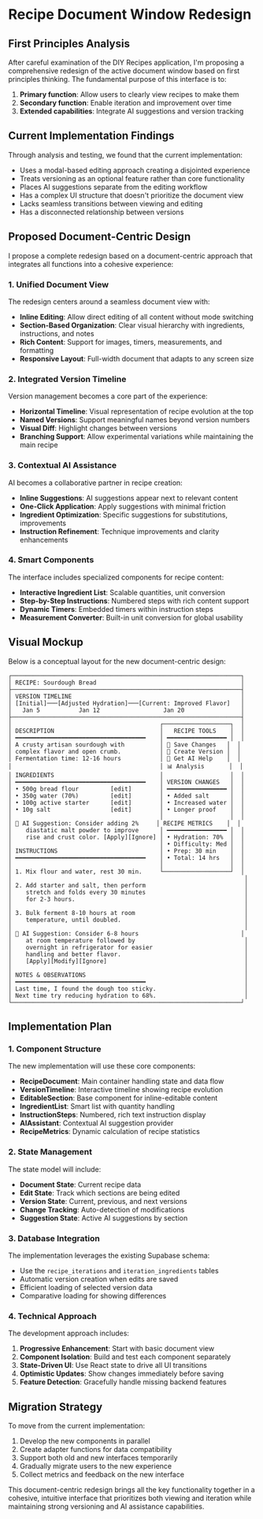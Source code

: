 # Recipe Document Window Redesign

## First Principles Analysis

After careful examination of the DIY Recipes application, I'm proposing a comprehensive redesign of the active document window based on first principles thinking. The fundamental purpose of this interface is to:

1. **Primary function**: Allow users to clearly view recipes to make them
2. **Secondary function**: Enable iteration and improvement over time
3. **Extended capabilities**: Integrate AI suggestions and version tracking

## Current Implementation Findings

Through analysis and testing, we found that the current implementation:

- Uses a modal-based editing approach creating a disjointed experience
- Treats versioning as an optional feature rather than core functionality
- Places AI suggestions separate from the editing workflow
- Has a complex UI structure that doesn't prioritize the document view
- Lacks seamless transitions between viewing and editing
- Has a disconnected relationship between versions

## Proposed Document-Centric Design

I propose a complete redesign based on a document-centric approach that integrates all functions into a cohesive experience:

### 1. Unified Document View

The redesign centers around a seamless document view with:

- **Inline Editing**: Allow direct editing of all content without mode switching
- **Section-Based Organization**: Clear visual hierarchy with ingredients, instructions, and notes
- **Rich Content**: Support for images, timers, measurements, and formatting
- **Responsive Layout**: Full-width document that adapts to any screen size

### 2. Integrated Version Timeline

Version management becomes a core part of the experience:

- **Horizontal Timeline**: Visual representation of recipe evolution at the top
- **Named Versions**: Support meaningful names beyond version numbers
- **Visual Diff**: Highlight changes between versions
- **Branching Support**: Allow experimental variations while maintaining the main recipe

### 3. Contextual AI Assistance

AI becomes a collaborative partner in recipe creation:

- **Inline Suggestions**: AI suggestions appear next to relevant content
- **One-Click Application**: Apply suggestions with minimal friction
- **Ingredient Optimization**: Specific suggestions for substitutions, improvements
- **Instruction Refinement**: Technique improvements and clarity enhancements

### 4. Smart Components

The interface includes specialized components for recipe content:

- **Interactive Ingredient List**: Scalable quantities, unit conversion
- **Step-by-Step Instructions**: Numbered steps with rich content support
- **Dynamic Timers**: Embedded timers within instruction steps
- **Measurement Converter**: Built-in unit conversion for global usability

## Visual Mockup

Below is a conceptual layout for the new document-centric design:

```
┌─────────────────────────────────────────────────────────────────┐
│ RECIPE: Sourdough Bread                                         │
├─────────────────────────────────────────────────────────────────┤
│ VERSION TIMELINE                                                │
│ [Initial]───[Adjusted Hydration]───[Current: Improved Flavor]   │
│   Jan 5           Jan 12                  Jan 20                │
├─────────────────────────────────────────────────────────────────┤
│                                          ┌───────────────────┐  │
│ DESCRIPTION                              │   RECIPE TOOLS    │  │
│ ━━━━━━━━━━━━━━━━━━━━━━━━━━━━━━━━━━━━━    │ ━━━━━━━━━━━━━━━━━ │  │
│ A crusty artisan sourdough with          │ 📝 Save Changes   │  │
│ complex flavor and open crumb.           │ 🔄 Create Version │  │
│ Fermentation time: 12-16 hours           │ 🤖 Get AI Help    │  │
│                                          │ 📊 Analysis       │  │
│ INGREDIENTS                              │                   │  │
│ ━━━━━━━━━━━━━━━━━━━━━━━━━━━━━━━━━━━━━    │ VERSION CHANGES   │  │
│ • 500g bread flour         [edit]        │ ━━━━━━━━━━━━━━━━━ │  │
│ • 350g water (70%)         [edit]        │ • Added salt      │  │
│ • 100g active starter      [edit]        │ • Increased water │  │
│ • 10g salt                 [edit]        │ • Longer proof    │  │
│                                          │                   │  │
│ 🤖 AI Suggestion: Consider adding 2%     │ RECIPE METRICS    │  │
│    diastatic malt powder to improve      │ ━━━━━━━━━━━━━━━━━ │  │
│    rise and crust color. [Apply][Ignore] │ • Hydration: 70%  │  │
│                                          │ • Difficulty: Med │  │
│ INSTRUCTIONS                             │ • Prep: 30 min    │  │
│ ━━━━━━━━━━━━━━━━━━━━━━━━━━━━━━━━━━━━━    │ • Total: 14 hrs   │  │
│                                          │                   │  │
│ 1. Mix flour and water, rest 30 min.     └───────────────────┘  │
│                                                                  │
│ 2. Add starter and salt, then perform                            │
│    stretch and folds every 30 minutes                            │
│    for 2-3 hours.                                                │
│                                                                  │
│ 3. Bulk ferment 8-10 hours at room                               │
│    temperature, until doubled.                                   │
│                                                                  │
│ 🤖 AI Suggestion: Consider 6-8 hours                             │
│    at room temperature followed by                               │
│    overnight in refrigerator for easier                          │
│    handling and better flavor.                                   │
│    [Apply][Modify][Ignore]                                       │
│                                                                  │
│ NOTES & OBSERVATIONS                                             │
│ ━━━━━━━━━━━━━━━━━━━━━━━━━━━━━━━━━━━━━                            │
│ Last time, I found the dough too sticky.                         │
│ Next time try reducing hydration to 68%.                         │
└─────────────────────────────────────────────────────────────────┘
```

## Implementation Plan

### 1. Component Structure

The new implementation will use these core components:

- **RecipeDocument**: Main container handling state and data flow
- **VersionTimeline**: Interactive timeline showing recipe evolution
- **EditableSection**: Base component for inline-editable content
- **IngredientList**: Smart list with quantity handling
- **InstructionSteps**: Numbered, rich text instruction display
- **AIAssistant**: Contextual AI suggestion provider
- **RecipeMetrics**: Dynamic calculation of recipe statistics

### 2. State Management

The state model will include:

- **Document State**: Current recipe data
- **Edit State**: Track which sections are being edited
- **Version State**: Current, previous, and next versions
- **Change Tracking**: Auto-detection of modifications
- **Suggestion State**: Active AI suggestions by section

### 3. Database Integration

The implementation leverages the existing Supabase schema:

- Use the `recipe_iterations` and `iteration_ingredients` tables
- Automatic version creation when edits are saved
- Efficient loading of selected version data
- Comparative loading for showing differences

### 4. Technical Approach

The development approach includes:

1. **Progressive Enhancement**: Start with basic document view
2. **Component Isolation**: Build and test each component separately
3. **State-Driven UI**: Use React state to drive all UI transitions
4. **Optimistic Updates**: Show changes immediately before saving
5. **Feature Detection**: Gracefully handle missing backend features

## Migration Strategy

To move from the current implementation:

1. Develop the new components in parallel
2. Create adapter functions for data compatibility
3. Support both old and new interfaces temporarily
4. Gradually migrate users to the new experience
5. Collect metrics and feedback on the new interface

This document-centric redesign brings all the key functionality together in a cohesive, intuitive interface that prioritizes both viewing and iteration while maintaining strong versioning and AI assistance capabilities.